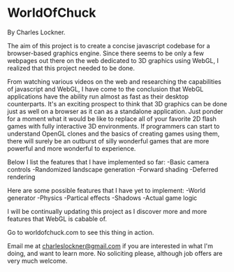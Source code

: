 WorldOfChuck
============

By Charles Lockner.

The aim of this project is to create a concise javascript codebase for a browser-based graphics engine.
Since there seems to be only a few webpages out there on the web dedicated to 3D graphics using WebGL, I realized that this project needed to be done. 

From watching various videos on the web and researching the capabilities of javascript and WebGL, I have come to the conclusion that WebGL applications have the ability run almost as fast as their desktop counterparts. It's an exciting prospect to think that 3D graphics can be done just as well on a browser as it can as a standalone application. Just ponder for a moment what it would be like to replace all of your favorite 2D flash games with fully interactive 3D environments. If programmers can start to understand OpenGL clones and the basics of creating games using them, there will surely be an outburst of silly wonderful games that are more powerful and more wonderful to experience.

Below I list the features that I have implemented so far:
-Basic camera controls
-Randomized landscape generation
-Forward shading
-Deferred rendering

Here are some possible features that I have yet to implement:
-World generator
-Physics
-Partical effects
-Shadows
-Actual game logic

I will be continually updating this project as I discover more and more features that WebGL is cabable of.

Go to worldofchuck.com to see this thing in action.

Email me at charleslockner@gmail.com if you are interested in what I'm doing, and want to learn more.
No soliciting please, although job offers are very much welcome.
